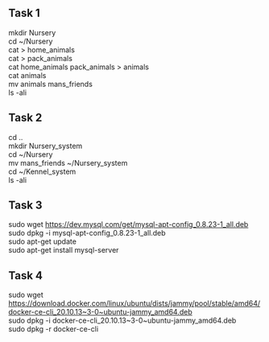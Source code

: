 ## Task 1
mkdir Nursery    
cd ~/Nursery    
cat > home_animals    
cat > pack_animals    
cat home_animals pack_animals > animals    
cat animals    
mv animals mans_friends    
ls -ali    

## Task 2
cd ..    
mkdir Nursery_system    
cd ~/Nursery    
mv mans_friends ~/Nursery_system    
cd ~/Kennel_system    
ls -ali    

## Task 3
sudo wget https://dev.mysql.com/get/mysql-apt-config_0.8.23-1_all.deb    
sudo dpkg -i mysql-apt-config_0.8.23-1_all.deb    
sudo apt-get update    
sudo apt-get install mysql-server    

## Task 4
sudo wget https://download.docker.com/linux/ubuntu/dists/jammy/pool/stable/amd64/docker-ce-cli_20.10.13~3-0~ubuntu-jammy_amd64.deb    
sudo dpkg -i docker-ce-cli_20.10.13~3-0~ubuntu-jammy_amd64.deb    
sudo dpkg -r docker-ce-cli    
